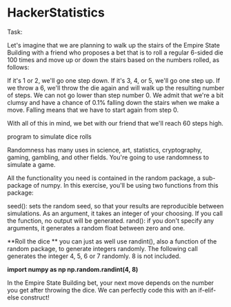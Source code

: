 # HackerStatistics
Task:

Let's imagine that we are planning to walk up the stairs of the Empire State Building with a friend who proposes a bet that is to roll a regular 6-sided die 100 times and move up or down the stairs based on the numbers rolled, as follows:

If it's 1 or 2, we'll go one step down.
If it's 3, 4, or 5, we'll go one step up.
If we throw a 6, we'll throw the die again and will walk up the resulting number of steps.
We can not go lower than step number 0. We admit that we're a bit clumsy and have a chance of 0.1% falling down the stairs when we make a move. Falling means that we have to start again from step 0.

With all of this in mind, we bet with our friend that we'll reach 60 steps high.

program to simulate dice rolls 

Randomness has many uses in science, art, statistics, cryptography, gaming, gambling, and other fields. You're going to use randomness to simulate a game.

All the functionality you need is contained in the random package, a sub-package of numpy. In this exercise, you'll be using two functions from this package:

seed(): sets the random seed, so that your results are reproducible between simulations. As an argument, it takes an integer of your choosing. If you call the function, no output will be generated.
rand(): if you don't specify any arguments, it generates a random float between zero and one.

**Roll the dice
**
you can just as well use randint(), also a function of the random package, to generate integers randomly. The following call generates the integer 4, 5, 6 or 7 randomly. 8 is not included.

**import numpy as np
np.random.randint(4, 8)**

In the Empire State Building bet, your next move depends on the number you get after throwing the dice. We can perfectly code this with an if-elif-else construct!
